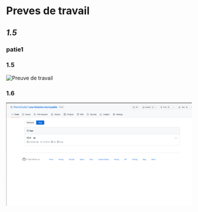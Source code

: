 # Preves de travail

## *1.5*

### patie1

### 1.5
![](https://i.imgur.com/sJNcxQk.png "Preuve de travail")

### 1.6
<img src="pt-1.6.png" alt="preuve de travail partie 1.6">



